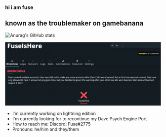 ### hi i am fuse

## known as the troublemaker on gamebanana

![Anurag's GitHub stats](https://github-readme-stats.vercel.app/api?username=FuseIsHere813&show_icons=true&theme=radical)

![Ganryu BAD!](trash.png)

- I’m currently working on lightning edition
- I'm currently looking for to recontinue my Dave Psych Engine Port
- How to reach me: Discord: Fuse#2775
- Pronouns: he/him and they/them
